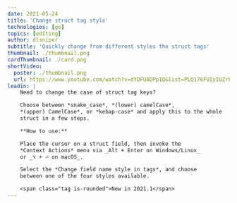```yaml
---
date: 2021-05-24
title: 'Change struct tag style'
technologies: [go]
topics: [editing]
author: dlsniper
subtitle: 'Quickly change from different styles the struct tags'
thumbnail: ./thumbnail.png
cardThumbnail: ./card.png
shortVideo:
  poster: ./thumbnail.png
  url: https://www.youtube.com/watch?v=dYDFUADPp1Q&list=PLQ176FUIyIUZrbrlz4AY1V8VzBJKZyVlW&index=19
leadin: |
    Need to change the case of struct tag keys?

    Choose between *snake_case*, *(lower) camelCase*,
    *(upper) CamelCase*, or *kebap-case* and apply this to the whole
    struct in a few steps.

    **How to use:**

    Place the cursor on a struct field, then invoke the
    *Context Actions* menu via _Alt + Enter on Windows/Linux_
    or _⌥ + ⏎ on macOS_.

    Select the *Change field name style in tags*, and choose 
    between one of the four styles available.

    <span class="tag is-rounded">New in 2021.1</span>
---
```

